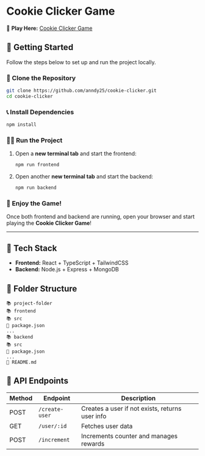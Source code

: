 # Cookie Clicker Game

🔗 **Play Here:** [Cookie Clicker Game](https://cookie-maker.netlify.app/)

## 🚀 Getting Started

Follow the steps below to set up and run the project locally.

### 👅 Clone the Repository

```sh
git clone https://github.com/anndy25/cookie-clicker.git
cd cookie-clicker
```

### 📞 Install Dependencies

```sh
npm install
```

### 🏃‍♂️ Run the Project

1. Open a **new terminal tab** and start the frontend:

   ```sh
   npm run frontend
   ```

2. Open another **new terminal tab** and start the backend:
   ```sh
   npm run backend
   ```

### 🎉 Enjoy the Game!

Once both frontend and backend are running, open your browser and start playing the **Cookie Clicker Game**!

---

## 🔧 Tech Stack

- **Frontend:** React + TypeScript + TailwindCSS
- **Backend:** Node.js + Express + MongoDB

## 🐂 Folder Structure

```
📚 project-folder
📚 frontend
📚 src
📄 package.json
...
📚 backend
📚 src
📄 package.json
...
📄 README.md
```

## 🔗 API Endpoints

| Method | Endpoint       | Description                                     |
| ------ | -------------- | ----------------------------------------------- |
| POST   | `/create-user` | Creates a user if not exists, returns user info |
| GET    | `/user/:id`    | Fetches user data                               |
| POST   | `/increment`   | Increments counter and manages rewards          |
